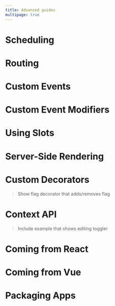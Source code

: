```yaml
---
title: Advanced guides
multipage: true
---
```


# Scheduling

# Routing

# Custom Events

# Custom Event Modifiers

# Using Slots

# Server-Side Rendering

# Custom Decorators

> Show flag decorator that adds/removes flag

# Context API

> Include example that shows editing toggler

# Coming from React

# Coming from Vue

# Packaging Apps